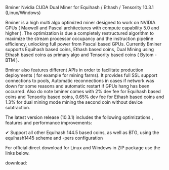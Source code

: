 Bminer Nvidia CUDA Dual Miner for Equihash / Ethash / Tensority 10.3.1 (Linux/Windows)

Bminer is a high multi algo optimized miner designed to work on NVIDIA GPUs ( Maxwell and Pascal architectures with compute capability 5.0 and higher ). The optimization is due a completely restructured algorithm to maximize the stream processor occupancy and the instruction pipeline efficiency, unlocking full power from Pascal based GPUs. Currently Bminer supports Equihash based coins, Ethash based coins, Dual Mining using Ethash based coins as primary algo and Tensority based coins ( Bytom - BTM ).

Bminer also features different APIs in order to facilitate production deployments ( for example for mining farms).
It provides full SSL support connections to pools, Automatic reconnections in cases if network was down for some reasons and automatic restart if GPUs hang has been occurred.
Also do note bminer comes with 2% dev fee for Equihash based coins and Tensority based coins, 0.65% dev fee for Ethash based coins and 1.3% for dual mining mode mining the second coin without device subtraction.

The latest version release (10.3.1) includes the following optimizations , features and performance improvements:

✔ Support all other Equihash 144.5 based coins, as well as BTG, using the equihash1445 scheme and -pers configuration

For official direct download for Linux and Windows in ZIP package use the links below.

download: 
